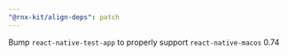 ```yaml
---
"@rnx-kit/align-deps": patch
---
```


Bump `react-native-test-app` to properly support `react-native-macos` 0.74
